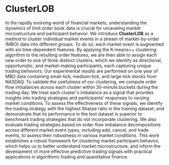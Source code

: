 # ClusterLOB

In the rapidly evolving world of financial markets, understanding the dynamics of limit order book data is crucial for unraveling market microstructure and participant behavior. We introduce **ClusterLOB** as a method to cluster individual market events in a stream of market-by-order (MBO) data into different groups. To do so, each market event is augmented with six time-dependent features. By applying the K-means++ clustering algorithm to the resulting order features, we are then able to assign each new order to one of three distinct clusters, which we identify as directional, opportunistic, and market-making participants, each capturing unique trading behaviors. 
Our experimental results are performed on one year of MBO data containing small-tick, medium-tick, and large-tick stocks from NASDAQ.
To validate the usefulness of our clustering, we compute order flow imbalances across each cluster within 30-minute buckets during the trading day. We treat each cluster's imbalance as a signal that provides insights into trading strategies and participants’ responses to varying market conditions. To assess the effectiveness of these signals, we identify the trading strategy with the highest Sharpe ratio in the training dataset, and demonstrate that its performance in the test dataset is superior to benchmark trading strategies that do not incorporate clustering. We also evaluate trading strategies based on order flow imbalance decompositions across different market event types, including add, cancel, and trade events, to assess their robustness in various market conditions. This work establishes a robust framework for clustering market participant behavior, which helps us to better understand market microstructure, and inform the development of more effective predictive trading signals with practical applications in algorithmic trading and quantitative finance.
